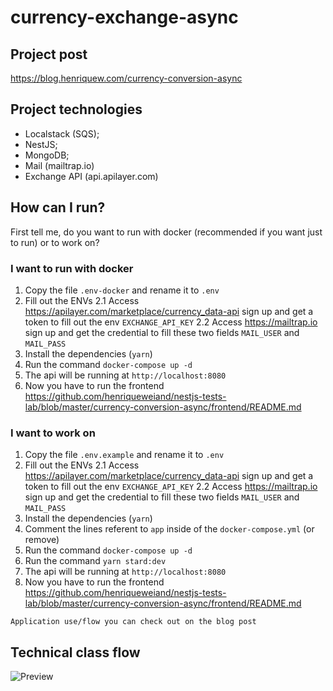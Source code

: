 # currency-exchange-async

## Project post
https://blog.henriquew.com/currency-conversion-async

## Project technologies
- Localstack (SQS);
- NestJS;
- MongoDB;
- Mail (mailtrap.io)
- Exchange API (api.apilayer.com)

## How can I run?
First tell me, do you want to run with docker (recommended if you want just to run) or to work on?

### I want to run with docker
1. Copy the file `.env-docker` and rename it to `.env`
2. Fill out the ENVs 
2.1 Access https://apilayer.com/marketplace/currency_data-api sign up and get a token to fill out the env `EXCHANGE_API_KEY`
2.2 Access https://mailtrap.io sign up and get the credential to fill these two fields `MAIL_USER` and `MAIL_PASS`
3. Install the dependencies (`yarn`)
3. Run the command `docker-compose up -d`
4. The api will be running at `http://localhost:8080`
5. Now you have to run the frontend https://github.com/henriqueweiand/nestjs-tests-lab/blob/master/currency-conversion-async/frontend/README.md

### I want to work on
1. Copy the file `.env.example` and rename it to `.env`
2. Fill out the ENVs 
2.1 Access https://apilayer.com/marketplace/currency_data-api sign up and get a token to fill out the env `EXCHANGE_API_KEY`
2.2 Access https://mailtrap.io sign up and get the credential to fill these two fields `MAIL_USER` and `MAIL_PASS`
3. Install the dependencies (`yarn`)
4. Comment the lines referent to `app` inside of the `docker-compose.yml` (or remove)
3. Run the command `docker-compose up -d`
5. Run the command `yarn stard:dev`
5. The api will be running at `http://localhost:8080`
6. Now you have to run the frontend https://github.com/henriqueweiand/nestjs-tests-lab/blob/master/currency-conversion-async/frontend/README.md

`Application use/flow you can check out on the blog post`

## Technical class flow

![Preview](https://raw.githubusercontent.com/henriqueweiand/nestjs-tests-lab/master/currency-conversion-async/assets/class-flow-diagram.png)